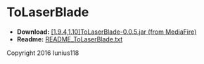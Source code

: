 # ToLaserBlade

+ **Download:** [[1.9.4,1.10]ToLaserBlade-0.0.5.jar (from MediaFire)](http://www.mediafire.com/download/nchz850xncu2awt)
+ **Readme:** [README_ToLaserBlade.txt](https://github.com/Iunius118/ToLaserBlade/blob/v0.0.5/src/main/resources/README_ToLaserBlade.txt)

Copyright 2016 Iunius118
